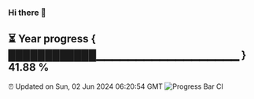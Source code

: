 ### Hi there 👋
⏳ Year progress { ████████████▁▁▁▁▁▁▁▁▁▁▁▁▁▁▁▁▁▁ } 41.88 %
---
⏰ Updated on Sun, 02 Jun 2024 06:20:54 GMT
![Progress Bar CI](https://github.com/liununu/liununu/workflows/Progress%20Bar%20CI/badge.svg)
